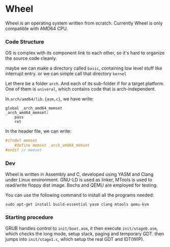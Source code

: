 Wheel
=====

Wheel is an operating system written from scratch. Currently Wheel is only compatible with AMD64 CPU.

### Code Structure

OS is complex with its component link to each other, so it's hard to organize the source code cleanly.

maybe we can make a directory called `basic`, containing low level stuff like interrupt entry. or we can simple call that directory `kernel`

Let there be a folder `arch`. And each of its sub-folder if for a target platform. One of them is `univeral`, which contains code that is arch-independent.

In `arch/amd64/lib.{asm,c}`, we have write:

```
global _arch_amd64_memset
_arch_amd64_memset:
	pass
	ret
```

In the header file, we can write:

``` h
#ifndef memset
	#define memset _arch_amd64_memset
#endif // memset
```

### Dev

Wheel is written in Assembly and C, developed using YASM and Clang under Linux environment. GNU-LD is used as linker, MTools is used to read/write floppy dist image. Bochs and QEMU are employed for testing.

You can use the following command to install all the programs needed:

~~~
sudo apt-get install build-essential yasm clang mtools qemu-kvm
~~~

### Starting procedure

GRUB handles control to `init/boot.asm`, it then execute `init/stage0.asm`, which checks the long mode, setup stack, paging and temporary GDT. then jumps into `init/stage1.c`, which setup the real GDT and IDT(WIP).